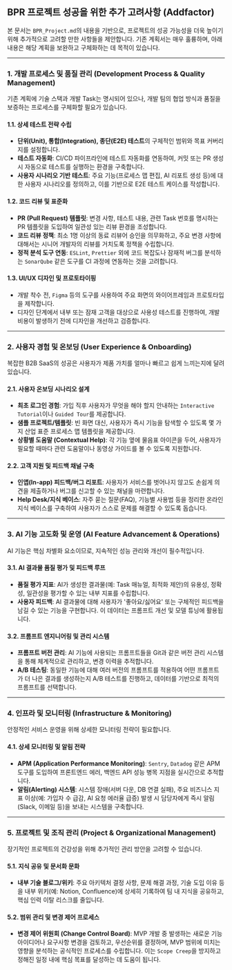 ## BPR 프로젝트 성공을 위한 추가 고려사항 (Addfactor)

본 문서는 `BPR_Project.md`의 내용을 기반으로, 프로젝트의 성공 가능성을 더욱 높이기 위해 추가적으로 고려할 만한 사항들을 제안합니다. 기존 계획서는 매우 훌륭하며, 아래 내용은 해당 계획을 보완하고 구체화하는 데 목적이 있습니다.

---

### 1. 개발 프로세스 및 품질 관리 (Development Process & Quality Management)

기존 계획에 기술 스택과 개발 Task는 명시되어 있으나, 개발 팀의 협업 방식과 품질을 보증하는 프로세스를 구체화할 필요가 있습니다.

#### 1.1. 상세 테스트 전략 수립
- **단위(Unit), 통합(Integration), 종단(E2E) 테스트**의 구체적인 범위와 목표 커버리지를 설정합니다.
- **테스트 자동화**: CI/CD 파이프라인에 테스트 자동화를 연동하여, 커밋 또는 PR 생성 시 자동으로 테스트를 실행하는 환경을 구축합니다.
- **사용자 시나리오 기반 테스트**: 주요 기능(프로세스 맵 편집, AI 리포트 생성 등)에 대한 사용자 시나리오를 정의하고, 이를 기반으로 E2E 테스트 케이스를 작성합니다.

#### 1.2. 코드 리뷰 및 표준화
- **PR (Pull Request) 템플릿**: 변경 사항, 테스트 내용, 관련 Task 번호를 명시하는 PR 템플릿을 도입하여 일관성 있는 리뷰 환경을 조성합니다.
- **코드 리뷰 정책**: 최소 1명 이상의 동료 리뷰어 승인을 의무화하고, 주요 변경 사항에 대해서는 시니어 개발자의 리뷰를 거치도록 정책을 수립합니다.
- **정적 분석 도구 연동**: `ESLint`, `Prettier` 외에 코드 복잡도나 잠재적 버그를 분석하는 `SonarQube` 같은 도구를 CI 과정에 연동하는 것을 고려합니다.

#### 1.3. UI/UX 디자인 및 프로토타이핑
- 개발 착수 전, `Figma` 등의 도구를 사용하여 주요 화면의 와이어프레임과 프로토타입을 제작합니다.
- 디자인 단계에서 내부 또는 잠재 고객을 대상으로 사용성 테스트를 진행하여, 개발 비용이 발생하기 전에 디자인을 개선하고 검증합니다.

---

### 2. 사용자 경험 및 온보딩 (User Experience & Onboarding)

복잡한 B2B SaaS의 성공은 사용자가 제품 가치를 얼마나 빠르고 쉽게 느끼는지에 달려 있습니다.

#### 2.1. 사용자 온보딩 시나리오 설계
- **최초 로그인 경험**: 가입 직후 사용자가 무엇을 해야 할지 안내하는 `Interactive Tutorial`이나 `Guided Tour`를 제공합니다.
- **샘플 프로젝트/템플릿**: 빈 화면 대신, 사용자가 즉시 기능을 탐색할 수 있도록 몇 가지 산업 표준 프로세스 맵 템플릿을 제공합니다.
- **상황별 도움말 (Contextual Help)**: 각 기능 옆에 물음표 아이콘을 두어, 사용자가 필요할 때마다 관련 도움말이나 동영상 가이드를 볼 수 있도록 지원합니다.

#### 2.2. 고객 지원 및 피드백 채널 구축
- **인앱(In-app) 피드백/버그 리포트**: 사용자가 서비스를 벗어나지 않고도 손쉽게 의견을 제출하거나 버그를 신고할 수 있는 채널을 마련합니다.
- **Help Desk/지식 베이스**: 자주 묻는 질문(FAQ), 기능별 사용법 등을 정리한 온라인 지식 베이스를 구축하여 사용자가 스스로 문제를 해결할 수 있도록 돕습니다.

---

### 3. AI 기능 고도화 및 운영 (AI Feature Advancement & Operations)

AI 기능은 핵심 차별화 요소이므로, 지속적인 성능 관리와 개선이 필수적입니다.

#### 3.1. AI 결과물 품질 평가 및 피드백 루프
- **품질 평가 지표**: AI가 생성한 결과물(예: Task 매뉴얼, 최적화 제안)의 유용성, 정확성, 일관성을 평가할 수 있는 내부 지표를 수립합니다.
- **사용자 피드백**: AI 결과물에 대해 사용자가 '좋아요/싫어요' 또는 구체적인 피드백을 남길 수 있는 기능을 구현합니다. 이 데이터는 프롬프트 개선 및 모델 튜닝에 활용됩니다.

#### 3.2. 프롬프트 엔지니어링 및 관리 시스템
- **프롬프트 버전 관리**: AI 기능에 사용되는 프롬프트들을 Git과 같은 버전 관리 시스템을 통해 체계적으로 관리하고, 변경 이력을 추적합니다.
- **A/B 테스팅**: 동일한 기능에 대해 여러 버전의 프롬프트를 적용하여 어떤 프롬프트가 더 나은 결과를 생성하는지 A/B 테스트를 진행하고, 데이터를 기반으로 최적의 프롬프트를 선택합니다.

---

### 4. 인프라 및 모니터링 (Infrastructure & Monitoring)

안정적인 서비스 운영을 위해 상세한 모니터링 전략이 필요합니다.

#### 4.1. 상세 모니터링 및 알림 전략
- **APM (Application Performance Monitoring)**: `Sentry`, `Datadog` 같은 APM 도구를 도입하여 프론트엔드 에러, 백엔드 API 성능 병목 지점을 실시간으로 추적합니다.
- **알림(Alerting) 시스템**: 시스템 장애(서버 다운, DB 연결 실패), 주요 비즈니스 지표 이상(예: 가입자 수 급감, AI 요청 에러율 급증) 발생 시 담당자에게 즉시 알림(Slack, 이메일 등)을 보내는 시스템을 구축합니다.

---

### 5. 프로젝트 및 조직 관리 (Project & Organizational Management)

장기적인 프로젝트의 건강성을 위해 추가적인 관리 방안을 고려할 수 있습니다.

#### 5.1. 지식 공유 및 문서화 문화
- **내부 기술 블로그/위키**: 주요 아키텍처 결정 사항, 문제 해결 과정, 기술 도입 이유 등을 내부 위키(예: Notion, Confluence)에 상세히 기록하여 팀 내 지식을 공유하고, 핵심 인력 이탈 리스크를 줄입니다.

#### 5.2. 범위 관리 및 변경 제어 프로세스
- **변경 제어 위원회 (Change Control Board)**: MVP 개발 중 발생하는 새로운 기능 아이디어나 요구사항 변경을 검토하고, 우선순위를 결정하며, MVP 범위에 미치는 영향을 분석하는 공식적인 프로세스를 수립합니다. 이는 `Scope Creep`을 방지하고 정해진 일정 내에 핵심 목표를 달성하는 데 도움이 됩니다.
